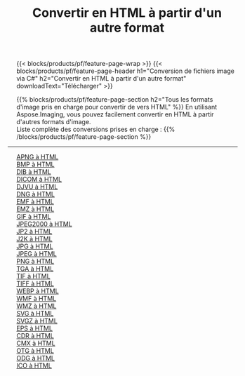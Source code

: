 ﻿---
title: Convertir en HTML à partir d'un autre format 
weight: 3920
url: /fr/net/conversion/to/html 
lang: fr
langdirlevel: 2
locales: zh-hans,ja,it,ru,de,es,fr,nl,id,lt,pl,pt,vi,tr,ko,zh-hant,ar,hi,th,sv,cs,uk,he
description: En utilisant Aspose.Imaging, vous pouvez facilement convertir en HTML à partir d'un autre format
---

{{< blocks/products/pf/feature-page-wrap >}}
{{< blocks/products/pf/feature-page-header h1="Conversion de fichiers image via C#" h2="Convertir en HTML à partir d'un autre format" downloadText="Télécharger" >}}


{{% blocks/products/pf/feature-page-section  h2="Tous les formats d'image pris en charge pour convertir de vers HTML" %}}
En utilisant Aspose.Imaging, vous pouvez facilement convertir en HTML à partir d'autres formats d'image.
<br/>
Liste complète des conversions prises en charge :
{{% /blocks/products/pf/feature-page-section %}}
<div class="container-fluid productfamilypage bg-gray">
    <div class="convertypes bg-gray agp-content section">
        <div class="container">
		<hr style="margin-left:-20px;"/>
		<div class="row other-converters">
		    <div class='col-md-2 other-converter remove-lp remove-rp'><a href="/imaging/fr/net/conversion/apng-to-html" >APNG à HTML</a></div>
<div class='col-md-2 other-converter remove-lp remove-rp'><a href="/imaging/fr/net/conversion/bmp-to-html" >BMP à HTML</a></div>
<div class='col-md-2 other-converter remove-lp remove-rp'><a href="/imaging/fr/net/conversion/dib-to-html" >DIB à HTML</a></div>
<div class='col-md-2 other-converter remove-lp remove-rp'><a href="/imaging/fr/net/conversion/dicom-to-html" >DICOM à HTML</a></div>
<div class='col-md-2 other-converter remove-lp remove-rp'><a href="/imaging/fr/net/conversion/djvu-to-html" >DJVU à HTML</a></div>
<div class='col-md-2 other-converter remove-lp remove-rp'><a href="/imaging/fr/net/conversion/dng-to-html" >DNG à HTML</a></div>
<div class='col-md-2 other-converter remove-lp remove-rp'><a href="/imaging/fr/net/conversion/emf-to-html" >EMF à HTML</a></div>
<div class='col-md-2 other-converter remove-lp remove-rp'><a href="/imaging/fr/net/conversion/emz-to-html" >EMZ à HTML</a></div>
<div class='col-md-2 other-converter remove-lp remove-rp'><a href="/imaging/fr/net/conversion/gif-to-html" >GIF à HTML</a></div>
<div class='col-md-2 other-converter remove-lp remove-rp'><a href="/imaging/fr/net/conversion/jpeg2000-to-html" >JPEG2000 à HTML</a></div>
<div class='col-md-2 other-converter remove-lp remove-rp'><a href="/imaging/fr/net/conversion/jp2-to-html" >JP2 à HTML</a></div>
<div class='col-md-2 other-converter remove-lp remove-rp'><a href="/imaging/fr/net/conversion/j2k-to-html" >J2K à HTML</a></div>
<div class='col-md-2 other-converter remove-lp remove-rp'><a href="/imaging/fr/net/conversion/jpg-to-html" >JPG à HTML</a></div>
<div class='col-md-2 other-converter remove-lp remove-rp'><a href="/imaging/fr/net/conversion/jpeg-to-html" >JPEG à HTML</a></div>
<div class='col-md-2 other-converter remove-lp remove-rp'><a href="/imaging/fr/net/conversion/png-to-html" >PNG à HTML</a></div>
<div class='col-md-2 other-converter remove-lp remove-rp'><a href="/imaging/fr/net/conversion/tga-to-html" >TGA à HTML</a></div>
<div class='col-md-2 other-converter remove-lp remove-rp'><a href="/imaging/fr/net/conversion/tif-to-html" >TIF à HTML</a></div>
<div class='col-md-2 other-converter remove-lp remove-rp'><a href="/imaging/fr/net/conversion/tiff-to-html" >TIFF à HTML</a></div>
<div class='col-md-2 other-converter remove-lp remove-rp'><a href="/imaging/fr/net/conversion/webp-to-html" >WEBP à HTML</a></div>
<div class='col-md-2 other-converter remove-lp remove-rp'><a href="/imaging/fr/net/conversion/wmf-to-html" >WMF à HTML</a></div>
<div class='col-md-2 other-converter remove-lp remove-rp'><a href="/imaging/fr/net/conversion/wmz-to-html" >WMZ à HTML</a></div>
<div class='col-md-2 other-converter remove-lp remove-rp'><a href="/imaging/fr/net/conversion/svg-to-html" >SVG à HTML</a></div>
<div class='col-md-2 other-converter remove-lp remove-rp'><a href="/imaging/fr/net/conversion/svgz-to-html" >SVGZ à HTML</a></div>
<div class='col-md-2 other-converter remove-lp remove-rp'><a href="/imaging/fr/net/conversion/eps-to-html" >EPS à HTML</a></div>
<div class='col-md-2 other-converter remove-lp remove-rp'><a href="/imaging/fr/net/conversion/cdr-to-html" >CDR à HTML</a></div>
<div class='col-md-2 other-converter remove-lp remove-rp'><a href="/imaging/fr/net/conversion/cmx-to-html" >CMX à HTML</a></div>
<div class='col-md-2 other-converter remove-lp remove-rp'><a href="/imaging/fr/net/conversion/otg-to-html" >OTG à HTML</a></div>
<div class='col-md-2 other-converter remove-lp remove-rp'><a href="/imaging/fr/net/conversion/odg-to-html" >ODG à HTML</a></div>
<div class='col-md-2 other-converter remove-lp remove-rp'><a href="/imaging/fr/net/conversion/ico-to-html" >ICO à HTML</a></div>
                </div>
        </div>
    </div>
</div>
<br/>

